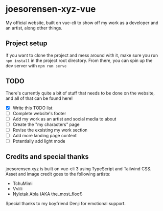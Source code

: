 # joesorensen-xyz-vue
My official website, built on vue-cli to show off my work as a developer and an artist, along other things.

## Project setup
If you want to clone the project and mess around with it, make sure you run ``npm install`` in the project root directory. From there, you can spin up the dev server with ``npm run serve``


## TODO
There's currently quite a bit of stuff that needs to be done on the website, and all of that can be found here!

- [x] Write this TODO list
- [ ] Complete website's footer
- [ ] Add my work as an artist and social media to about
- [ ] Create the "my characters" page
- [ ] Revise the exsisting my work section
- [ ] Add more landing page content
- [ ] Potentially add light mode

## Credits and special thanks
joesorensen.xyz is built on vue-cli 3 using TypeScript and Tailwind CSS. Asset and image credit goes to the following artists:

* TchuMimi
* Vvlili
* Nyletak Abla (AKA the_most_floof)

Special thanks to my boyfriend Denji for emotional support.